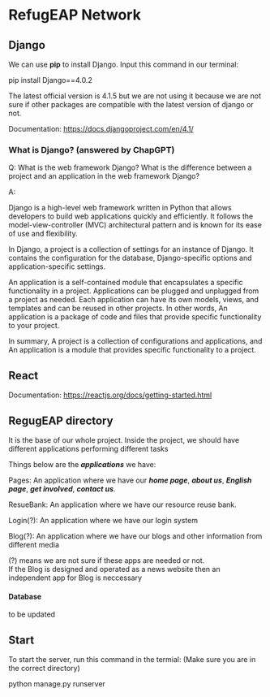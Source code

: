 # RefugEAP Network

## Django

We can use **pip** to install Django. Input this command in our terminal:

pip install Django==4.0.2 

The latest official version is 4.1.5 but we are not using it because we are not sure if other packages are compatible with the latest version of django or not. 

Documentation:
https://docs.djangoproject.com/en/4.1/

### What is Django? (answered by ChapGPT)

Q: What is the web framework Django? What is the difference between a project and an application in the web framework Django?

A: 

Django is a high-level web framework written in Python that allows developers to build web applications quickly and efficiently. It follows the model-view-controller (MVC) architectural pattern and is known for its ease of use and flexibility.

In Django, a project is a collection of settings for an instance of Django. It contains the configuration for the database, Django-specific options and application-specific settings.

An application is a self-contained module that encapsulates a specific functionality in a project. Applications can be plugged and unplugged from a project as needed. Each application can have its own models, views, and templates and can be reused in other projects. In other words, An application is a package of code and files that provide specific functionality to your project.

In summary, A project is a collection of configurations and applications, and An application is a module that provides specific functionality to a project.

## React

Documentation:
https://reactjs.org/docs/getting-started.html

## RegugEAP directory

It is the base of our whole project. Inside the project, we should have different applications performing different tasks

Things below are the ***applications*** we have:

Pages: An application where we have our ***home page***, ***about us***, ***English page***, ***get involved***, ***contact us***.

ResueBank: An application where we have our resource reuse bank.

Login(?): An application where we have our login system

Blog(?): An application where we have our blogs and other information from different media

(?) means we are not sure if these apps are needed or not. <br>
If the Blog is designed and operated as a news website then an independent app for Blog is neccessary

#### Database

to be updated


## Start

To start the server, run this command in the termial: (Make sure you are in the correct directory)

python manage.py runserver